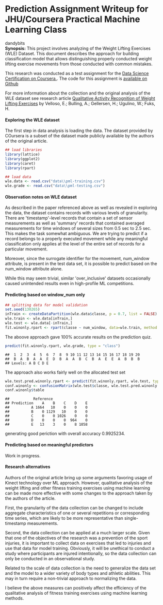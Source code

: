 # Prediction Assignment Writeup for JHU/Coursera Practical Machine Learning Class
dandybits  
**Synopsis:** This project involves analyzing of the Weight Lifting Exercises (WLE) Dataset. This document describes the approach for building classification model that allows distinguishing properly conducted weight lifting exercise movements from those conducted with common mistakes. 

This research was conducted as a test assignment for the [Data Science Certification on Coursera.](https://www.coursera.org/specializations/jhudatascienc). The code for this assignment is [available on Github](https://github.com/dandybits/ml4wle)  

For more information about the collection and the original analysis of the WLE dataset see research article [Qualitative Activity Recognition of Weight Lifting Exercises]( http://groupware.les.inf.puc-rio.br/har#weight_lifting_exercises#ixzz3ylUwfOl8) by Velloso, E.; Bulling, A.; Gellersen, H.; Ugulino, W.; Fuks, H. 

#### Exploring the WLE dataset 

The first step in data analysis is loading the data. The dataset provided by COursera is a subset of the dataset made publicly available by the authors of the original article. 


```r
## load libraries
library(lattice)
library(ggplot2)
library(caret)
library(rpart)

## load data 
wle.data <- read.csv("data\\pml-training.csv")
wle.grade <- read.csv("data\\pml-testing.csv")
```

#### Observation notes on WLE dataset 

As described in the paper referenced above as well as revealed in exploring the data, the dataset contains records with various levels of granularity. There are 'timestamp'-level records that contain a set of sensor measurements as well as 'summary' records that contained averaged measurements for time windows of several sizes from 0.5 sec to 2.5 sec. This makes the task somewhat ambiguous. We are trying to predict if a record belongs to a properly executed movement while any meaningful classification only applies at the level of the entire set of records for a particular movement.

Moreover, since the surrogate identifier for the movement, num_window attribute, is present in the test data set, it is possible to predict based on the num_window attribute alone.

While this may seem trivial, similar 'over_inclusive' datasets occasionally caused unintended results even in high-profile ML competitions.
 
#### Predicting based on window_num only 


```r
## splitting data for model validation
set.seed(130265)
inTrain <- createDataPartition(wle.data$classe, p = 0.7, list = FALSE)
wle.train <- wle.data[inTrain,]
wle.test <- wle.data[-inTrain,]
fit.winonly.rpart <- rpart(classe ~ num_window, data=wle.train, method = "class", cp=0.0025)
```

The aboove approach gave 100% accurate results on the prediction quiz. 

```r
predict(fit.winonly.rpart, wle.grade, type = "class")
```

```
##  1  2  3  4  5  6  7  8  9 10 11 12 13 14 15 16 17 18 19 20 
##  B  A  B  A  A  E  D  B  A  A  B  C  B  A  E  E  A  B  B  B 
## Levels: A B C D E
```

The approach also works fairly well on the allocated test set

```r
wle.test.pred.winonly.rpart <- predict(fit.winonly.rpart, wle.test, type = "class")
conf.winonly <- confusionMatrix(wle.test$classe, wle.test.pred.winonly.rpart)
conf.winonly$table
```

```
##           Reference
## Prediction    A    B    C    D    E
##          A 1664   10    0    0    0
##          B    0 1129   10    0    0
##          C    0    0 1026    0    0
##          D    0    0    0  964    0
##          E   13    3    0    8 1058
```
generating good periction with overall accuracy 0.9925234.

#### Predicting based on meaningful predictors

Work in progress.

#### Research alternatives 

Authors of the original article bring up some arguments favoring usage of Kinect technology over ML approach. However, qualitative analysis of the weight lifting and other fitness training exercises using machine learning can be made more effective with some changes to the approach taken by the authors of the article.

First, the granularity of the data collection can be changed to include aggregate characteristics of one or several repetitions or corresponding time series, which are likely to be more representative than single-timestamp measurements.

Second, the data collection can be applied at a much larger scale. Given that one of the objectives of the research was a prevention of the sport injuries, it is important to collect data on exercises that led to injuries and use that data for model training. Obviously, it will be unethical to conduct a study where participants are injured intentionally, so the data collection can only be conducted in an observational study.

Related to the scale of data collection is the need to generalize the data set and the model to a wider variety of body types and athletic abilities. This may in turn require a non-trivial approach to normalizing the data.

I believe the above measures can positively affect the efficiency of the qualitative analysis of fitness training exercises using machine learning methods.
